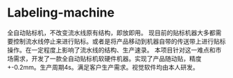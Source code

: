 # Labeling-machine
全自动贴标机，不改变流水线原有结构，即放即用。
现目前的贴标机器大多都需要控制流水线停止来进行贴标。或者是将产品移动到机器自带的传送带上进行贴标操作。在一定程度上影响了流水线的结构、生产速录。
本项目针对这一难点和市场需求，开发了一款全自动贴标机软硬件机器。实现了产品随动贴，精度+-0.2mm。生产周期4s。满足客户生产需求。视觉软件均由本人研发。
